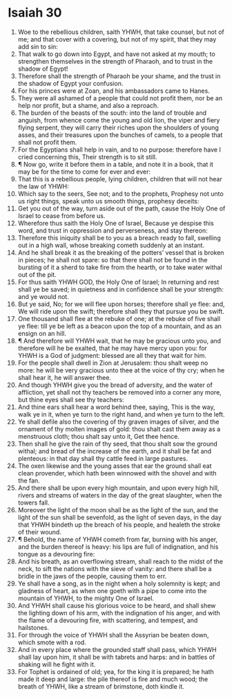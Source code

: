 ﻿# Isaiah 30
1. Woe to the rebellious children, saith YHWH, that take counsel, but not of me; and that cover with a covering, but not of my spirit, that they may add sin to sin: 
2. That walk to go down into Egypt, and have not asked at my mouth; to strengthen themselves in the strength of Pharaoh, and to trust in the shadow of Egypt! 
3. Therefore shall the strength of Pharaoh be your shame, and the trust in the shadow of Egypt your confusion. 
4. For his princes were at Zoan, and his ambassadors came to Hanes. 
5. They were all ashamed of a people that could not profit them, nor be an help nor profit, but a shame, and also a reproach. 
6. The burden of the beasts of the south: into the land of trouble and anguish, from whence come the young and old lion, the viper and fiery flying serpent, they will carry their riches upon the shoulders of young asses, and their treasures upon the bunches of camels, to a people that shall not profit them. 
7. For the Egyptians shall help in vain, and to no purpose: therefore have I cried concerning this, Their strength is to sit still. 
8. ¶ Now go, write it before them in a table, and note it in a book, that it may be for the time to come for ever and ever: 
9. That this is a rebellious people, lying children, children that will not hear the law of YHWH: 
10. Which say to the seers, See not; and to the prophets, Prophesy not unto us right things, speak unto us smooth things, prophesy deceits: 
11. Get you out of the way, turn aside out of the path, cause the Holy One of Israel to cease from before us. 
12. Wherefore thus saith the Holy One of Israel, Because ye despise this word, and trust in oppression and perverseness, and stay thereon: 
13. Therefore this iniquity shall be to you as a breach ready to fall, swelling out in a high wall, whose breaking cometh suddenly at an instant. 
14. And he shall break it as the breaking of the potters’ vessel that is broken in pieces; he shall not spare: so that there shall not be found in the bursting of it a sherd to take fire from the hearth, or to take water withal out of the pit. 
15. For thus saith YHWH GOD, the Holy One of Israel; In returning and rest shall ye be saved; in quietness and in confidence shall be your strength: and ye would not. 
16. But ye said, No; for we will flee upon horses; therefore shall ye flee: and, We will ride upon the swift; therefore shall they that pursue you be swift. 
17. One thousand shall flee at the rebuke of one; at the rebuke of five shall ye flee: till ye be left as a beacon upon the top of a mountain, and as an ensign on an hill. 
18. ¶ And therefore will YHWH wait, that he may be gracious unto you, and therefore will he be exalted, that he may have mercy upon you: for YHWH is a God of judgment: blessed are all they that wait for him. 
19. For the people shall dwell in Zion at Jerusalem: thou shalt weep no more: he will be very gracious unto thee at the voice of thy cry; when he shall hear it, he will answer thee. 
20. And though YHWH give you the bread of adversity, and the water of affliction, yet shall not thy teachers be removed into a corner any more, but thine eyes shall see thy teachers: 
21. And thine ears shall hear a word behind thee, saying, This is the way, walk ye in it, when ye turn to the right hand, and when ye turn to the left. 
22. Ye shall defile also the covering of thy graven images of silver, and the ornament of thy molten images of gold: thou shalt cast them away as a menstruous cloth; thou shalt say unto it, Get thee hence. 
23. Then shall he give the rain of thy seed, that thou shalt sow the ground withal; and bread of the increase of the earth, and it shall be fat and plenteous: in that day shall thy cattle feed in large pastures. 
24. The oxen likewise and the young asses that ear the ground shall eat clean provender, which hath been winnowed with the shovel and with the fan. 
25. And there shall be upon every high mountain, and upon every high hill, rivers and streams of waters in the day of the great slaughter, when the towers fall. 
26. Moreover the light of the moon shall be as the light of the sun, and the light of the sun shall be sevenfold, as the light of seven days, in the day that YHWH bindeth up the breach of his people, and healeth the stroke of their wound. 
27. ¶ Behold, the name of YHWH cometh from far, burning with his anger, and the burden thereof is heavy: his lips are full of indignation, and his tongue as a devouring fire: 
28. And his breath, as an overflowing stream, shall reach to the midst of the neck, to sift the nations with the sieve of vanity: and there shall be a bridle in the jaws of the people, causing them to err. 
29. Ye shall have a song, as in the night when a holy solemnity is kept; and gladness of heart, as when one goeth with a pipe to come into the mountain of YHWH, to the mighty One of Israel. 
30. And YHWH shall cause his glorious voice to be heard, and shall shew the lighting down of his arm, with the indignation of his anger, and with the flame of a devouring fire, with scattering, and tempest, and hailstones. 
31. For through the voice of YHWH shall the Assyrian be beaten down, which smote with a rod. 
32. And in every place where the grounded staff shall pass, which YHWH shall lay upon him, it shall be with tabrets and harps: and in battles of shaking will he fight with it. 
33. For Tophet is ordained of old; yea, for the king it is prepared; he hath made it deep and large: the pile thereof is fire and much wood; the breath of YHWH, like a stream of brimstone, doth kindle it. 
